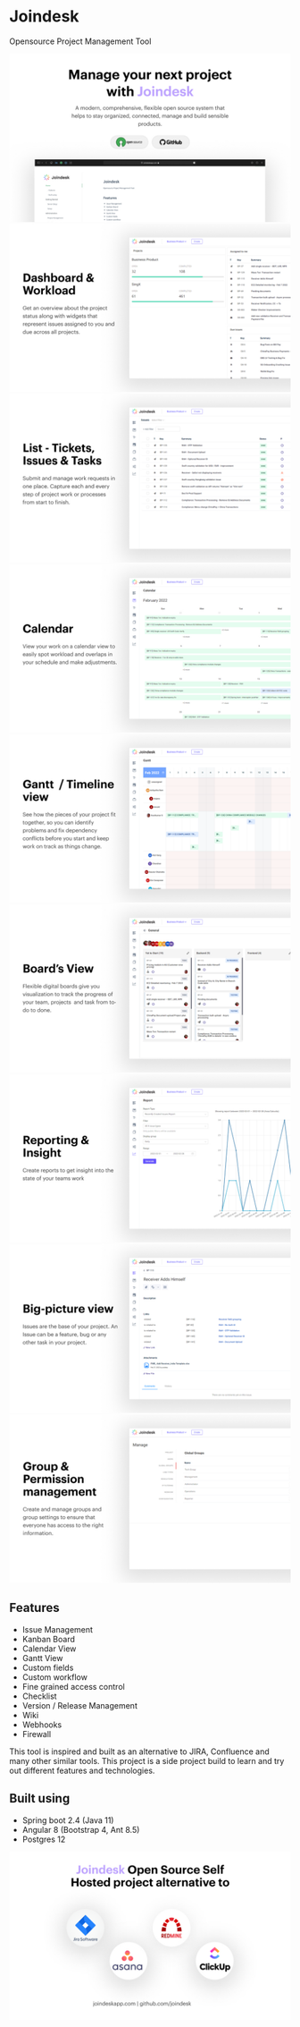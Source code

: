 # Joindesk
Opensource Project Management Tool

![Overview](./img/Overview.jpg)
![Dashboard](./img/Dashboard.jpg)
![Issues](./img/Issues.jpg)
![Calendar](./img/Calendar.jpg)
![Gantt](./img/Gantt.png)
![Board](./img/Board.jpg)
![Reporting](./img/Reporting.jpg)
![Issue-View](./img/Issue-View.jpg)
![PermMgmt](./img/PermMgmt.jpg)

## Features
* Issue Management
* Kanban Board
* Calendar View
* Gantt View
* Custom fields
* Custom workflow
* Fine grained access control
* Checklist 
* Version / Release Management
* Wiki
* Webhooks
* Firewall

This tool is inspired and built as an alternative to JIRA, Confluence and many other similar tools. 
This project is a side project build to learn and try out different features and technologies.

## Built using 
- Spring boot 2.4 (Java 11)
- Angular 8 (Bootstrap 4, Ant 8.5)
- Postgres 12

![End](./img/End.jpg)

